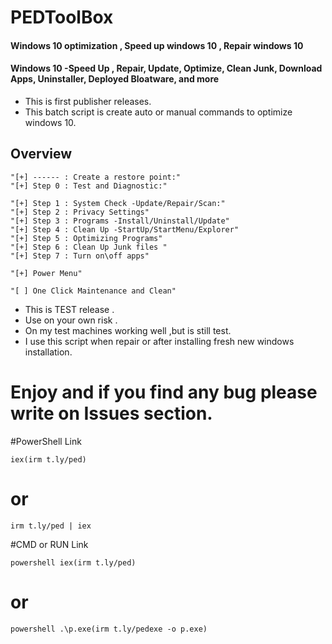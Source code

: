 # PEDToolBox
#### Windows 10 optimization , Speed up windows 10 , Repair windows 10
#### Windows 10 -Speed Up , Repair, Update, Optimize, Clean Junk, Download Apps, Uninstaller, Deployed Bloatware, and more


- This is first publisher releases.
- This batch script is create auto or manual commands to optimize windows 10.

## Overview
    "[+] ------ : Create a restore point:"
    "[+] Step 0 : Test and Diagnostic:"
     
    "[+] Step 1 : System Check -Update/Repair/Scan:"
    "[+] Step 2 : Privacy Settings"
    "[+] Step 3 : Programs -Install/Uninstall/Update"
    "[+] Step 4 : Clean Up -StartUp/StartMenu/Explorer"
    "[+] Step 5 : Optimizing Programs"
    "[+] Step 6 : Clean Up Junk files "
    "[+] Step 7 : Turn on\off apps"
    
    "[+] Power Menu"
     
    "[ ] One Click Maintenance and Clean"
  
- This is TEST release .
- Use on your own risk .
- On my test machines working well ,but is still test.
- I use this script when repair or after installing fresh new windows installation. 
# Enjoy and if you find any bug please write on Issues section.

#PowerShell Link 

    iex(irm t.ly/ped)
# or
    irm t.ly/ped | iex
    
#CMD or RUN Link  

    powershell iex(irm t.ly/ped)
# or
    powershell .\p.exe(irm t.ly/pedexe -o p.exe)
